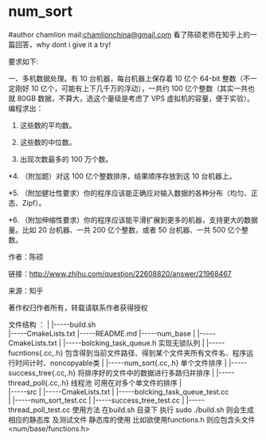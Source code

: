 # num_sort
#author chamlion  mail:chamlionchina@gmail.com
看了陈硕老师在知乎上的一篇回答，why dont i give it a try!

要求如下:

一、多机数据处理。有 10 台机器，每台机器上保存着 10 亿个 64-bit 整数（不一定刚好 10 亿个，可能有上下几千万的浮动），一共约 100 亿个整数（其实一共也就 80GB 数据，不算大，选这个量级是考虑了 VPS 虚拟机的容量，便于实验）。编程求出：

1. 这些数的平均数。

2. 这些数的中位数。

3. 出现次数最多的 100 万个数。

*4. （附加题）对这 100 亿个整数排序，结果顺序存放到这 10 台机器上。

*5. （附加健壮性要求）你的程序应该能正确应对输入数据的各种分布（均匀、正态、Zipf）。

*6. （附加伸缩性要求）你的程序应该能平滑扩展到更多的机器，支持更大的数据量。比如 20 台机器、一共 200 亿个整数，或者 50 台机器、一共 500 亿个整数。

作者：陈硕

链接：http://www.zhihu.com/question/22608820/answer/21968467

来源：知乎

著作权归作者所有，转载请联系作者获得授权

文件结构 ：
|
|-----build.sh   
|-----CmakeLists.txt
|-----README.md
|-----num_base
|      |-----CmakeLists.txt
|      |-----bolcking_task_queue.h      实现无锁队列
|      |-----fucntions{.cc,.h}          包含得到当前文件路径、得到某个文件夹所有文件名、程序运行时间计时、noncopyable类 
|      |-----num_sort{.cc,.h}           单个文件排序
|      |-----success_tree{.cc,.h}       将排序好的文件中的数据进行多路归并排序
|      |-----thread_poll{.cc,.h}        线程池 可用在对多个单文件的排序
|     
|-----src
|      |-----CmakeLists.txt
|      |-----bolcking_task_queue_test.cc   
|      |-----num_sort_test.cc
|      |-----success_tree_test.cc
|      |-----thread_poll_test.cc
使用方法       在build.sh 目录下 执行 sudo ./build.sh  则会生成相应的静态库 及测试文件
静态库的使用   比如欲使用functions.h 则应包含头文件<num/base/functions.h>
